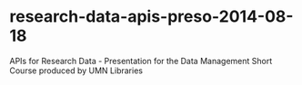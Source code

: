 # research-data-apis-preso-2014-08-18
APIs for Research Data - Presentation for the Data Management Short Course produced by UMN Libraries
